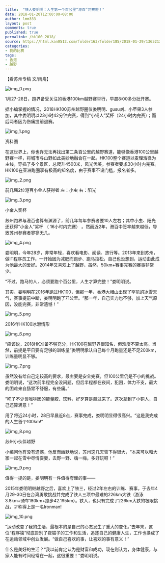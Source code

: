 ```yaml
---
title:  "铁人娄明明：人生第一个百公里“港百”完赛啦！"
date: 2018-01-20T12:00:00+08:00
author: lmm333
layout: post
comments: true
published: true
permalink: /hk100_2018/
source: https://html.kan0512.com/folder163/folder185/2018-01-29/1365213.html?_hgOutLink=news/NewsDetail&id=1365213&from=timeline&isappinstalled=0
categories:
- 我的比赛
tags:
- 香港
- 越野
---
```

【看苏州专稿 文/雨舟】

![img_0.png](../images/2018-01-20-hk100_2018/img_0.png)

1月27-28日，跑界备受关注的香港100km越野赛举行，早晨8:00多分批开赛。

据小编掌握的情况，2018HK100苏州越野圈仅娄明明、gusu刘、小苹果3人参加，其中娄明明以23小时42分钟完赛，得到“小铜人”奖杯（24小时内完赛）；而后两者因为伤痛提前退赛。
<!--more-->
![img_1.png](../images/2018-01-20-hk100_2018/img_1.png)

资料图

在这世界上，你也许无法再找出第二条百公里的越野赛道，能够像香港100公里越野赛一样，将城市与山野如此美妙地融合在一起。HK100整个赛道以麦理浩径为主线，穿插了多个景区，总爬升4500米，风光优美，参赛者要求30小时内完赛。HK100在亚洲跑圈享有极高的知名度，由于赛事不设门槛，报名者多。

![img_2.png](../images/2018-01-20-hk100_2018/img_2.png)

前几届2位港百小金人获得者 左：小虫 右：阳光

![img_3.png](../images/2018-01-20-hk100_2018/img_3.png)

小金人奖杯

苏州跑界与港百也算有渊源了，前几年每年参赛者要10人左右；其中小虫、阳光还获得“小金人”奖杯 （ 16小时内完赛） 。然而近2年，港百中签率越来越低，导致苏州参赛者寥寥无几。

![img_4.png](../images/2018-01-20-hk100_2018/img_4.png)

娄明明，今年28岁，非常年轻，喜欢看电影、阅读、旅行等。2013年来到苏州，做IT程序员工作，一开始因为减肥而跑步、跑马拉松，自己也没想到，运动由此成为他最大的爱好。2014年又喜欢上了越野，虽然，50km+赛事完赛的赛事非常少。

“不过，跑马的人，必须要跑个百公里，人生才算完整！”娄明明说。

其实，娄明明在2016年跑过HK100，但那一年，香港大帽山出现了罕见的冰雪天气，赛事提前中断，娄明明跑了71公里。“那一年，自己实力也不够，加上天气原因，没能完赛，非常遗憾！”

![img_5.png](../images/2018-01-20-hk100_2018/img_5.png)

2016年HK100冰滑情形

![img_6.png](../images/2018-01-20-hk100_2018/img_6.png)

“应该说，2018HK准备不够充分，HK100在越野界很知名，但难度不算太高。当然，前提是平日要有足够的训练量”娄明明承认自己每个月跑量还是不足200km，训练量明显不够。

![img_7.png](../images/2018-01-20-hk100_2018/img_7.png)

虽然没有给自己定较高的要求，最主要是安全完赛，但100公里仍是不小的挑战。娄明明说，“这次前半程完全没问题，但后半程都在夜间，犯困，体力不支，最大的困难来自肠胃不舒服，有些痛。”

“吃了不少含咖啡因的能量胶、饮料，好歹算是熬过来了。这次拿到了小铜人，自己还算满意！”

用了将近24小时，28日早晨近8点，赛事完成，娄明明显得很高兴。“这是我完成的人生首个100km!”

![img_8.png](../images/2018-01-20-hk100_2018/img_8.png)

苏州小伙伴越野

小编问他有没有遗憾，他反而幽默地说，苏州这几天雪下得很大，“本来可以和大家一起在雪中尽情耍耍，去野一野、嗨一嗨，多好玩呀！”

![img_9.png](../images/2018-01-20-hk100_2018/img_9.png)

值得一提的是，娄明明有一件值得夸耀的事——

2015年娄明明继越野之后，喜欢上了铁三，经过2年左右的训练、赛事，于去年4月29-30日在台湾勇敢挑战并完成了铁人三项中最难的226km大铁（游泳3.8km+骑车180km+跑步42.195km）。铁人，也只有完成了226km大铁的极限挑战，才称得上是一名Ironman!

![img_10.png](../images/2018-01-20-hk100_2018/img_10.png)

“运动改变了我的生活，最根本的是自己的心态发生了重大的变化。”去年末，这位“程序猿”彻底告别了夜猫子的工作和生活，追逐自己的健康人生，工作也换成了在运动领域中创业发展。“做自己喜欢的事，让喜欢的事有意义！”

什么是美好的生活？“我以前肯定认为是财富和成功，现在则认为，身体健康，与家人能有时间经常在一起，这很重要！”娄明明说。